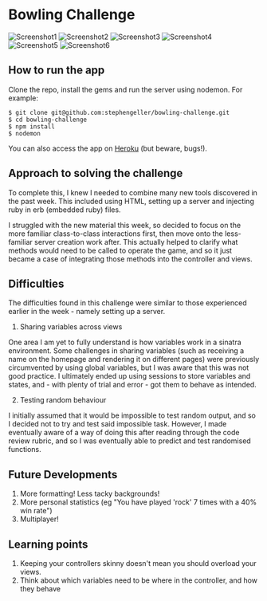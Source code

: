 
Bowling Challenge
=================

![Screenshot1](http://i.imgur.com/DJN27EI.jpg)
![Screenshot2](http://i.imgur.com/undefined.png)
![Screenshot3](http://i.imgur.com/undefined.png)
![Screenshot4](http://i.imgur.com/v2H7I7V.jpg)
![Screenshot5](http://i.imgur.com/IKe8JWd.jpg)
![Screenshot6](http://i.imgur.com/ZVPUnpO.jpg)

How to run the app
-----------------
Clone the repo, install the gems and run the server using nodemon. For example:
````
$ git clone git@github.com:stephengeller/bowling-challenge.git
$ cd bowling-challenge
$ npm install
$ nodemon
````
You can also access the app on [Heroku](http://bowlinggame-sg.herokuapp.com/) (but beware, bugs!).  


Approach to solving the challenge
---------
To complete this, I knew I needed to combine many new tools discovered in the past week. This included using HTML, setting up a server and injecting ruby in erb (embedded ruby) files.

I struggled with the new material this week, so decided to focus on the more familiar class-to-class interactions first, then move onto the less-familiar server creation work after. This actually helped to clarify what methods would need to be called to operate the game, and so it just became a case of integrating those methods into the controller and views.

Difficulties
---------
The difficulties found in this challenge were similar to those experienced earlier in the week - namely setting up a server.
  1. Sharing variables across views
  
  One area I am yet to fully understand is how variables work in a sinatra environment. Some challenges in sharing variables (such as receiving a name on the homepage and rendering it on different pages) were previously circumvented by using global variables, but I was aware that this was not good practice. I ultimately ended up using sessions to store variables and states, and - with plenty of trial and error - got them to behave as intended.
  
  2. Testing random behaviour
  
  I initially assumed that it would be impossible to test random output, and so I decided not to try and test said impossible task. However, I made eventually aware of a way of doing this after reading through the code review rubric, and so I was eventually able to predict and test randomised functions.  

Future Developments
------------------

  1. More formatting! Less tacky backgrounds!
  2. More personal statistics (eg "You have played 'rock' 7 times with a 40% win rate")
  3. Multiplayer!

Learning points
---------

  1. Keeping your controllers skinny doesn't mean you should overload your views.
  2. Think about which variables need to be where in the controller, and how they behave